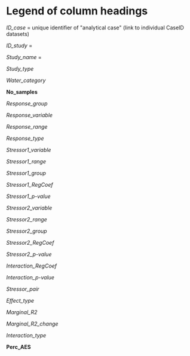 # Legend of column headings

*ID_case* = unique identifier of "analytical case" (link to individual CaseID datasets)

*ID_study* = 

*Study_name* =

*Study_type*

*Water_category*

**No_samples**

*Response_group*

*Response_variable*

*Response_range*

*Response_type*

*Stressor1_variable*

*Stressor1_range*

*Stressor1_group*

*Stressor1_RegCoef*

*Stressor1_p-value*

*Stressor2_variable*

*Stressor2_range*

*Stressor2_group*

*Stressor2_RegCoef*

*Stressor2_p-value*

*Interaction_RegCoef*

*Interaction_p-value*

*Stressor_pair*

*Effect_type*

*Marginal_R2*

*Marginal_R2_change*

*Interaction_type*

**Perc_AES**
